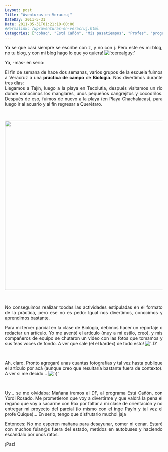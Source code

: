 ```yaml
---
Layout: post
Title: "Aventuras en Veracruj"
DateDay: 2011-5-31
Date: 2011-05-31T01:21:10+00:00
#Permalink: /wp/aventuras-en-veracruj.html
Categories: ["cobaq", "Está Cañón", "Mis pasatiempos", "Profes", "programa", "Salir", "TV", "Yordi Rosado"]
---
```


<p style="text-align: justify;">Ya se que casi siempre se escribe con z, y no con j. Pero este es mi blog, no tu blog, y con mi blog hago lo que yo quiera!  <img src=&#39;http://blog.mautematico.com/wp-content/plugins/smilies-themer/kopete+memes/cerealguy.png&#39; alt=&#39;:cerealguy:&#39; class=&#39;wp-smiley&#39; /> </p>
<p style="text-align: justify;">Ya, -más- en serio:</p>
<p style="text-align: justify;">El fin de semana de hace dos semanas, varios grupos de la escuela fuimos a Veracruz a una<strong> práctica de campo</strong> de <strong>Biología</strong>. Nos divertimos durante tres días:<br />
Llegamos a Tajín, luego a la playa en Tecolutla, después visitamos un río donde conocimos los manglares, unos pequeños cangrejitos y cocodrilos. Después de eso, fuimos de nuevo a la playa (en Playa Chachalacas), para luego ir al acuario y al fin regresar a Querétaro.</p>
<p style="text-align: justify;">&nbsp;</p>
<p style="text-align: justify;"><a href="http://blog.mautematico.com/wp-content/uploads/2011/05/foto-playa-veracruz-biologia.jpg"><img class="aligncenter size-full wp-image-661" title="foto-playa-veracruz-biologia" src="http://blog.mautematico.com/wp-content/uploads/2011/05/foto-playa-veracruz-biologia.jpg" alt="" width="720" height="540" /></a></p>
<p style="text-align: justify;">&nbsp;</p>
<p style="text-align: justify;">No conseguimos realizar toodas las actividades estipuladas en el formato de la práctica, pero ese no es pedo: Igual nos divertimos, conocimos y aprendimos bastante.</p>
<p style="text-align: justify;">Para mi tercer parcial en la clase de Biología, debimos hacer un reportaje o redactar un artículo. Yo me aventé el artículo (muy a mi estilo, creo), y mis compañeros de equipo se chutaron un video con las fotos que tomamos y sus feas voces de fondo. A ver que sale (el el kárdex) de todo esto! <img src=&#39;http://blog.mautematico.com/wp-content/plugins/smilies-themer/kopete+memes/teeth.png&#39; alt=&#39;:D&#39; class=&#39;wp-smiley&#39; /> </p>
<p style="text-align: justify;">&nbsp;</p>
<p style="text-align: justify;">Ah, claro. Pronto agregaré unas cuantas fotografías y tal vez hasta publique el artículo por acá (aunque creo que resultaría bastante fuera de contexto). A ver si me decido&#8230; <img src=&#39;http://blog.mautematico.com/wp-content/plugins/smilies-themer/kopete+memes/smile.png&#39; alt=&#39;:)&#39; class=&#39;wp-smiley&#39; /> </p>
<p style="text-align: justify;">&nbsp;</p>
<p style="text-align: justify;">Uy&#8230; se me olvidaba: Mañana iremos al DF, al programa Está Cañón, con Yordi Rosado. Me prometieron que voy a divertirme y que valdrá la pena el regaño que voy a sacarme con Rox por faltar a mi clase de orientación y no entregar mi proyecto del parcial (lo mismo con el inge Payín y tal vez el profe Quique)&#8230; En serio, tengo que disfrutarlo mucho! jaja</p>
<p style="text-align: justify;">Entonces: No me esperen mañana para desayunar, comer ni cenar. Estaré con muchos fulan@s fuera del estado, metidos en autobuses y haciendo escándalo por unos ratos.</p>
<p style="text-align: justify;">¡Paz!</p>
